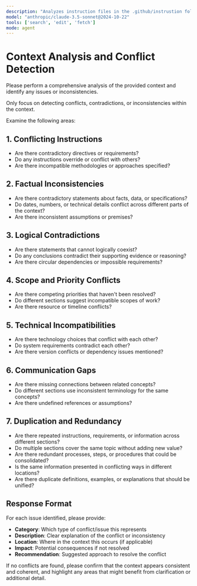 ```yaml
---
description: "Analyzes instruction files in the .github/instrustion folder and report any conflicts or inconsistencies"
model: "anthropic/claude-3.5-sonnet@2024-10-22"
tools: ['search', 'edit', 'fetch']
mode: agent
---
```


# Context Analysis and Conflict Detection

Please perform a comprehensive analysis of the provided context and identify any issues or inconsistencies.

Only focus on detecting conflicts, contradictions, or inconsistencies within the context.

Examine the following areas:

## 1. Conflicting Instructions

- Are there contradictory directives or requirements?
- Do any instructions override or conflict with others?
- Are there incompatible methodologies or approaches specified?

## 2. Factual Inconsistencies

- Are there contradictory statements about facts, data, or specifications?
- Do dates, numbers, or technical details conflict across different parts of the context?
- Are there inconsistent assumptions or premises?

## 3. Logical Contradictions

- Are there statements that cannot logically coexist?
- Do any conclusions contradict their supporting evidence or reasoning?
- Are there circular dependencies or impossible requirements?

## 4. Scope and Priority Conflicts

- Are there competing priorities that haven't been resolved?
- Do different sections suggest incompatible scopes of work?
- Are there resource or timeline conflicts?

## 5. Technical Incompatibilities

- Are there technology choices that conflict with each other?
- Do system requirements contradict each other?
- Are there version conflicts or dependency issues mentioned?

## 6. Communication Gaps

- Are there missing connections between related concepts?
- Do different sections use inconsistent terminology for the same concepts?
- Are there undefined references or assumptions?

## 7. Duplication and Redundancy

- Are there repeated instructions, requirements, or information across different sections?
- Do multiple sections cover the same topic without adding new value?
- Are there redundant processes, steps, or procedures that could be consolidated?
- Is the same information presented in conflicting ways in different locations?
- Are there duplicate definitions, examples, or explanations that should be unified?

## Response Format

For each issue identified, please provide:

- **Category**: Which type of conflict/issue this represents
- **Description**: Clear explanation of the conflict or inconsistency
- **Location**: Where in the context this occurs (if applicable)
- **Impact**: Potential consequences if not resolved
- **Recommendation**: Suggested approach to resolve the conflict

If no conflicts are found, please confirm that the context appears consistent and coherent, and highlight any areas that might benefit from clarification or additional detail.
